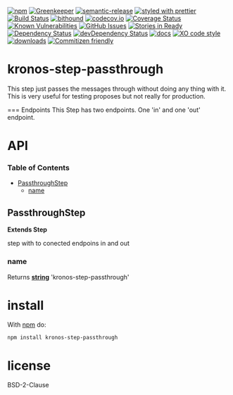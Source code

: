 [![npm](https://img.shields.io/npm/v/kronos-step-passthrough.svg)](https://www.npmjs.com/package/kronos-step-passthrough)
[![Greenkeeper](https://badges.greenkeeper.io/Kronos-Integration/kronos-step-passthrough.svg)](https://greenkeeper.io/)
[![semantic-release](https://img.shields.io/badge/%20%20%F0%9F%93%A6%F0%9F%9A%80-semantic--release-e10079.svg)](https://github.com/Kronos-Integration/kronos-step-passthrough)
[![styled with prettier](https://img.shields.io/badge/styled_with-prettier-ff69b4.svg)](https://github.com/prettier/prettier)
[![Build Status](https://secure.travis-ci.org/Kronos-Integration/kronos-step-passthrough.png)](http://travis-ci.org/Kronos-Integration/kronos-step-passthrough)
[![bithound](https://www.bithound.io/github/Kronos-Integration/kronos-step-passthrough/badges/score.svg)](https://www.bithound.io/github/Kronos-Integration/kronos-step-passthrough)
[![codecov.io](http://codecov.io/github/Kronos-Integration/kronos-step-passthrough/coverage.svg?branch=master)](http://codecov.io/github/Kronos-Integration/kronos-step-passthrough?branch=master)
[![Coverage Status](https://coveralls.io/repos/Kronos-Integration/kronos-step-passthrough/badge.svg)](https://coveralls.io/r/Kronos-Integration/kronos-step-passthrough)
[![Known Vulnerabilities](https://snyk.io/test/github/Kronos-Integration/kronos-step-passthrough/badge.svg)](https://snyk.io/test/github/Kronos-Integration/kronos-step-passthrough)
[![GitHub Issues](https://img.shields.io/github/issues/Kronos-Integration/kronos-step-passthrough.svg?style=flat-square)](https://github.com/Kronos-Integration/kronos-step-passthrough/issues)
[![Stories in Ready](https://badge.waffle.io/Kronos-Integration/kronos-step-passthrough.svg?label=ready&title=Ready)](http://waffle.io/Kronos-Integration/kronos-step-passthrough)
[![Dependency Status](https://david-dm.org/Kronos-Integration/kronos-step-passthrough.svg)](https://david-dm.org/Kronos-Integration/kronos-step-passthrough)
[![devDependency Status](https://david-dm.org/Kronos-Integration/kronos-step-passthrough/dev-status.svg)](https://david-dm.org/Kronos-Integration/kronos-step-passthrough#info=devDependencies)
[![docs](http://inch-ci.org/github/Kronos-Integration/kronos-step-passthrough.svg?branch=master)](http://inch-ci.org/github/Kronos-Integration/kronos-step-passthrough)
[![XO code style](https://img.shields.io/badge/code_style-XO-5ed9c7.svg)](https://github.com/sindresorhus/xo)
[![downloads](http://img.shields.io/npm/dm/kronos-step-passthrough.svg?style=flat-square)](https://npmjs.org/package/kronos-step-passthrough)
[![Commitizen friendly](https://img.shields.io/badge/commitizen-friendly-brightgreen.svg)](http://commitizen.github.io/cz-cli/)

# kronos-step-passthrough

This step just passes the messages through without doing any thing with it.
This is very useful for testing proposes but not really for production.

=== Endpoints
This Step has two endpoints. One 'in' and one 'out' endpoint.

# API

<!-- Generated by documentation.js. Update this documentation by updating the source code. -->

### Table of Contents

-   [PassthroughStep](#passthroughstep)
    -   [name](#name)

## PassthroughStep

**Extends Step**

step with to conected endpoins in and out

### name

Returns **[string](https://developer.mozilla.org/docs/Web/JavaScript/Reference/Global_Objects/String)** 'kronos-step-passthrough'

# install

With [npm](http://npmjs.org) do:

```shell
npm install kronos-step-passthrough
```

# license

BSD-2-Clause
